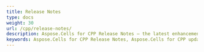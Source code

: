 ```yaml
---
title: Release Notes
type: docs
weight: 30
url: /cpp/release-notes/
description: Aspose.Cells for CPP Release Notes – the latest enhancements, new features, and fixes.
keywords: Aspose.Cells for CPP Release Notes, Aspose.Cells for CPP updates and fixes
---
```



